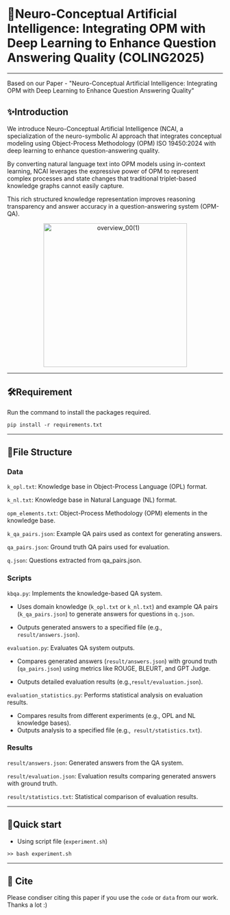 # 🤖Neuro-Conceptual Artificial Intelligence: Integrating OPM with Deep Learning to Enhance Question Answering Quality (COLING2025)
---
Based on our Paper - "Neuro-Conceptual Artificial Intelligence: Integrating OPM with Deep Learning to Enhance Question Answering Quality"
## ✨Introduction
We introduce Neuro-Conceptual Artificial Intelligence (NCAI, a specialization of the neuro-symbolic AI approach that integrates conceptual modeling using Object-Process Methodology (OPM) ISO 19450:2024 with deep learning to enhance question-answering quality.

By converting natural language text into OPM models using in-context learning, NCAI leverages the expressive power of OPM to represent complex processes and state changes that traditional triplet-based knowledge graphs cannot easily capture.

This rich structured knowledge representation improves reasoning transparency and answer accuracy in a question-answering system (OPM-QA).

<div align="center">
<img width="335" alt="overview_00(1)" src="https://github.com/user-attachments/assets/cace9937-c591-4a68-bcb5-7e20e73b1f34" />
</div>

---

## 🛠Requirement

Run the command to install the packages required.
```
pip install -r requirements.txt
```

---

## 📔File Structure

### Data
`k_opl.txt`: Knowledge base in Object-Process Language (OPL) format.

`k_nl.txt`: Knowledge base in Natural Language (NL) format.

`opm_elements.txt`: Object-Process Methodology (OPM) elements in the knowledge base.

`k_qa_pairs.json`: Example QA pairs used as context for generating answers.

`qa_pairs.json`: Ground truth QA pairs used for evaluation.

`q.json`: Questions extracted from qa_pairs.json.

### Scripts
`kbqa.py`: Implements the knowledge-based QA system.

- Uses domain knowledge (`k_opl.txt` or `k_nl.txt`) and example QA pairs (`k_qa_pairs.json`) to generate answers for questions in `q.json`.
  
- Outputs generated answers to a specified file (e.g., `result/answers.json`).

`evaluation.py`: Evaluates QA system outputs.

- Compares generated answers (`result/answers.json`) with ground truth (`qa_pairs.json`) using metrics like ROUGE, BLEURT, and GPT Judge.

- Outputs detailed evaluation results (e.g.,`result/evaluation.json`).
  
`evaluation_statistics.py`: Performs statistical analysis on evaluation results.

- Compares results from different experiments (e.g., OPL and NL knowledge bases).
- Outputs analysis to a specified file (e.g.,` result/statistics.txt`).
  
### Results
`result/answers.json`: Generated answers from the QA system.

`result/evaluation.json`: Evaluation results comparing generated answers with ground truth.

`result/statistics.txt`: Statistical comparison of evaluation results.

---

## 📜Quick start
- Using script file (`experiment.sh`)

```
>> bash experiment.sh
```
---
## 🤝 Cite
Please condiser citing this paper if you use the `code` or `data` from our work. Thanks a lot :)
```

```

